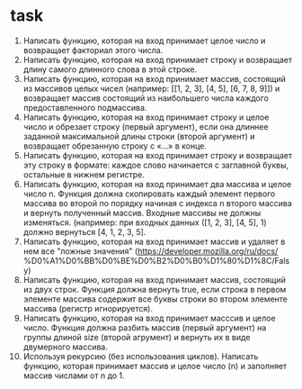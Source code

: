 # task
1. Написать функцию, которая на вход принимает целое число и возвращает факториал этого числа.
2. Написать функцию, которая на вход принимает строку и возвращает длину самого длинного слова в этой строке.
3. Написать функцию, которая на вход принимает массив, состоящий из массивов целых чисел (например: [[1, 2, 3], [4, 5], [6, 7, 8, 9]]) и возвращает массив состоящий из наибольшего числа каждого предоставленного подмассива.
4. Написать функцию, которая на вход принимает строку и целое число и обрезает строку (первый аргумент), если она длиннее заданной максимальной длины строки (второй аргумент) и возвращает обрезанную строку с «…» в конце.
5. Написать функцию, которая на вход принимает строку и возвращает эту строку в формате: каждое слово начинается с заглавной буквы, остальные в нижнем регистре.
6. Написать функцию, которая на вход принимает два массива и целое число n. Функция должна скопировать каждый элемент первого массива во второй по порядку начиная с индекса n второго массива и вернуть полученный массив. Входные массивы не должны изменяться. (например: при входных данных  ([1, 2, 3], [4, 5], 1) должно вернуться [4, 1, 2, 3, 5].
7. Написать функцию, которая на вход принимает массив и удаляет в нем все "ложные значения" (https://developer.mozilla.org/ru/docs/ %D0%A1%D0%BB%D0%BE%D0%B2%D0%B0%D1%80%D1%8C/Falsy)
8. Написать функцию, которая на вход принимает массив, состоящий из двух строк. Функция должна вернуть true, если строка в первом элементе массива содержит все буквы строки во втором элементе массива (регистр игнорируется).
9. Написать функцию, которая на вход принимает масссив и целое число. Функция должна разбить массив (первый аргумент) на группы длиной size (второй агрумент) и вернуть их в виде двумерного массива.
10. Используя рекурсию (без использования циклов). Написать функцию, которая принимает массив и целое число (n) и заполняет массив числами от n до 1.

